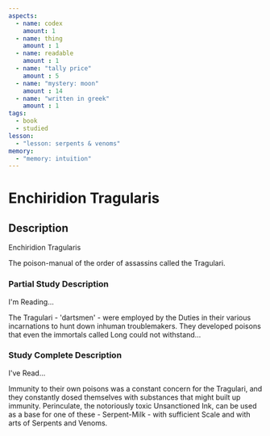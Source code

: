 ```yaml
---
aspects: 
  - name: codex
    amount: 1
  - name: thing
    amount : 1
  - name: readable
    amount : 1
  - name: "tally price"
    amount : 5
  - name: "mystery: moon"
    amount : 14
  - name: "written in greek"
    amount : 1
tags:
  - book
  - studied
lesson:
  - "lesson: serpents & venoms"
memory:
  - "memory: intuition"
---
```


# Enchiridion Tragularis

## Description
Enchiridion Tragularis

The poison-manual of the order of assassins called the Tragulari.
### Partial Study Description
I'm Reading...

The Tragulari - 'dartsmen' - were employed by the Duties in their various incarnations to hunt down inhuman troublemakers. They developed poisons that even the immortals called Long could not withstand…
### Study Complete Description
I've Read...

Immunity to their own poisons was a constant concern for the Tragulari, and they constantly dosed themselves with substances that might built up immunity. Perinculate, the notoriously toxic Unsanctioned Ink, can be used as a base for one of these - Serpent-Milk - with sufficient Scale and with arts of Serpents and Venoms.